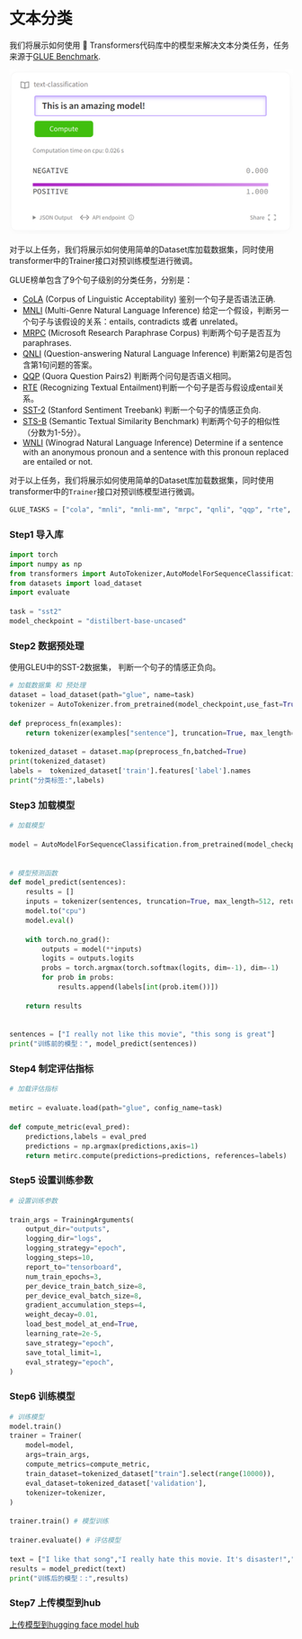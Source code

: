 # 文本分类

我们将展示如何使用 🤗
Transformers代码库中的模型来解决文本分类任务，任务来源于[GLUE Benchmark](https://gluebenchmark.com/).

![text_classification.png](../../../imgs/llm/huggingface/text_classification.png)

对于以上任务，我们将展示如何使用简单的Dataset库加载数据集，同时使用transformer中的Trainer接口对预训练模型进行微调。

GLUE榜单包含了9个句子级别的分类任务，分别是：

- [CoLA](https://nyu-mll.github.io/CoLA/) (Corpus of Linguistic Acceptability) 鉴别一个句子是否语法正确.
- [MNLI](https://arxiv.org/abs/1704.05426) (Multi-Genre Natural Language Inference) 给定一个假设，判断另一个句子与该假设的关系：entails,
  contradicts 或者 unrelated。
- [MRPC](https://www.microsoft.com/en-us/download/details.aspx?id=52398) (Microsoft Research Paraphrase Corpus)
  判断两个句子是否互为paraphrases.
- [QNLI](https://rajpurkar.github.io/SQuAD-explorer/) (Question-answering Natural Language Inference) 判断第2句是否包含第1句问题的答案。
- [QQP](https://data.quora.com/First-Quora-Dataset-Release-Question-Pairs) (Quora Question Pairs2) 判断两个问句是否语义相同。
- [RTE](https://aclweb.org/aclwiki/Recognizing_Textual_Entailment) (Recognizing Textual Entailment)判断一个句子是否与假设成entail关系。
- [SST-2](https://nlp.stanford.edu/sentiment/index.html) (Stanford Sentiment Treebank) 判断一个句子的情感正负向.
- [STS-B](http://ixa2.si.ehu.es/stswiki/index.php/STSbenchmark) (Semantic Textual Similarity Benchmark)
  判断两个句子的相似性（分数为1-5分）。
- [WNLI](https://cs.nyu.edu/faculty/davise/papers/WinogradSchemas/WS.html) (Winograd Natural Language Inference)
  Determine if a sentence with an anonymous pronoun and a sentence with this pronoun replaced are entailed or not.

对于以上任务，我们将展示如何使用简单的Dataset库加载数据集，同时使用transformer中的`Trainer`接口对预训练模型进行微调。

```python
GLUE_TASKS = ["cola", "mnli", "mnli-mm", "mrpc", "qnli", "qqp", "rte", "sst2", "stsb", "wnli"]
```


### Step1 导入库

```python
import torch
import numpy as np
from transformers import AutoTokenizer,AutoModelForSequenceClassification,TrainingArguments,Trainer
from datasets import load_dataset
import evaluate

task = "sst2"
model_checkpoint = "distilbert-base-uncased"
```

### Step2 数据预处理

使用GLEU中的SST-2数据集， 判断一个句子的情感正负向。
```python
# 加载数据集 和 预处理
dataset = load_dataset(path="glue", name=task)
tokenizer = AutoTokenizer.from_pretrained(model_checkpoint,use_fast=True)

def preprocess_fn(examples):
    return tokenizer(examples["sentence"], truncation=True, max_length=512)

tokenized_dataset = dataset.map(preprocess_fn,batched=True)
print(tokenized_dataset)
labels =  tokenized_dataset['train'].features['label'].names
print("分类标签:",labels)
```

### Step3 加载模型

```python
# 加载模型

model = AutoModelForSequenceClassification.from_pretrained(model_checkpoint, num_labels=len(labels))  # 只有俩个分类


# 模型预测函数
def model_predict(sentences):
    results = []
    inputs = tokenizer(sentences, truncation=True, max_length=512, return_tensors="pt", padding=True).to("cpu")
    model.to("cpu")
    model.eval()

    with torch.no_grad():
        outputs = model(**inputs)
        logits = outputs.logits
        probs = torch.argmax(torch.softmax(logits, dim=-1), dim=-1)
        for prob in probs:
            results.append(labels[int(prob.item())])

    return results


sentences = ["I really not like this movie", "this song is great"]
print("训练前的模型：", model_predict(sentences))
```

### Step4 制定评估指标

```python
# 加载评估指标

metirc = evaluate.load(path="glue", config_name=task)

def compute_metric(eval_pred):
    predictions,labels = eval_pred
    predictions = np.argmax(predictions,axis=1)
    return metirc.compute(predictions=predictions, references=labels)
```

### Step5 设置训练参数

```python
# 设置训练参数

train_args = TrainingArguments(
    output_dir="outputs",
    logging_dir="logs",
    logging_strategy="epoch",
    logging_steps=10,
    report_to="tensorboard",
    num_train_epochs=3,
    per_device_train_batch_size=8,
    per_device_eval_batch_size=8,
    gradient_accumulation_steps=4,
    weight_decay=0.01,
    load_best_model_at_end=True,
    learning_rate=2e-5,
    save_strategy="epoch",
    save_total_limit=1,
    eval_strategy="epoch",
)
```

### Step6 训练模型

```python
# 训练模型
model.train()
trainer = Trainer(
    model=model,
    args=train_args,
    compute_metrics=compute_metric,
    train_dataset=tokenized_dataset["train"].select(range(10000)),
    eval_dataset=tokenized_dataset['validation'],
    tokenizer=tokenizer,
)

trainer.train() # 模型训练

trainer.evaluate() # 评估模型

text = ["I like that song","I really hate this movie. It's disaster!","I really not like this movie", "this song is great"]
results = model_predict(text)
print("训练后的模型：:",results)
```

### Step7 上传模型到hub

[上传模型到hugging face model hub](https://huggingface.co/docs/transformers/model_sharing)


